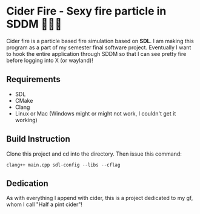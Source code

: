 # Cider Fire - Sexy fire particle in SDDM 👹👯‍👀

Cider fire is a particle based fire simulation based on **SDL**. I am making this program as a part of my semester final software project.
Eventually I want to hook the entire application through SDDM so that I can see pretty fire before logging into X (or wayland)! 

## Requirements

- SDL
- CMake
- Clang
- Linux or Mac (Windows might or might not work, I couldn't get it working)

## Build Instruction

Clone this project and cd into the directory. Then issue this command:

``clang++ main.cpp sdl-config --libs --cflag``

## Dedication

As with everything I append with cider, this is a project dedicated to my gf, whom I call "Half a pint cider"!